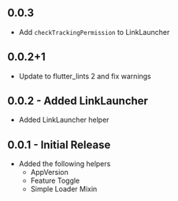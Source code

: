 ## 0.0.3
* Add `checkTrackingPermission` to LinkLauncher

## 0.0.2+1
* Update to flutter_lints 2 and fix warnings

## 0.0.2 - Added LinkLauncher
* Added LinkLauncher helper


## 0.0.1 - Initial Release
* Added the following helpers
  * AppVersion
  * Feature Toggle
  * Simple Loader Mixin

